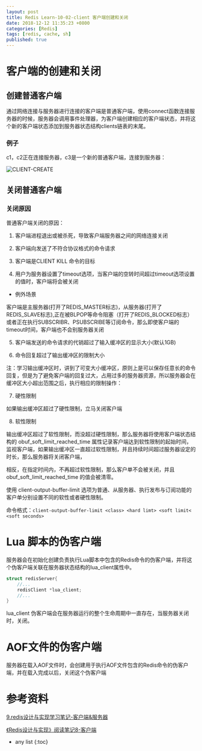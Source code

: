 ```yaml
---
layout: post
title: Redis Learn-10-02-client 客户端创建和关闭
date: 2018-12-12 11:35:23 +0800
categories: [Redis]
tags: [redis, cache, sh]
published: true
---
```


# 客户端的创建和关闭

## 创建普通客户端

通过网络连接与服务器进行连接的客户端是普通客户端，使用connect函数连接服务器的时候，服务器会调用事件处理器，为客户端创建相应的客户端状态，并将这个新的客户端状态添加到服务器状态结构clients链表的末尾。

### 例子

c1，c2正在连接服务器，c3是一个新的普通客户端，连接到服务器：

![CLIENT-CREATE](https://img-blog.csdn.net/20181004163948648?watermark/2/text/aHR0cHM6Ly9ibG9nLmNzZG4ubmV0L2p1bjgxNDg=/font/5a6L5L2T/fontsize/400/fill/I0JBQkFCMA==/dissolve/70)

## 关闭普通客户端

### 关闭原因

普通客户端关闭的原因：

1) 客户端进程退出或被杀死，导致客户端服务器之间的网络连接关闭

2) 客户端向发送了不符合协议格式的命令请求

3) 客户端是CLIENT KILL 命令的目标

4) 用户为服务器设置了timeout选项，当客户端的空转时间超过timeout选项设置的值时，客户端将会被关闭

- 例外场景

客户端是主服务器(打开了REDIS_MASTER标志)，从服务器(打开了REDIS_SLAVE标志),正在被BLPOP等命令阻塞（打开了REDIS_BLOCKED标志）或者正在执行SUBSCRIBR、PSUBSCRIBE等订阅命令，那么即使客户端的timeout时间，客户端也不会别服务器关闭

5) 客户端发送的命令请求的代销超过了输入缓冲区的显示大小(默认1GB)

6) 命令回复超过了输出缓冲区的限制大小

注：学习输出缓冲区时，讲到了可变大小缓冲区，原则上是可以保存任意长的命令回复，但是为了避免客户端的回复过大，占用过多的服务器资源，所以服务器会在缓冲区大小超出范围之后，执行相应的限制操作：

7) 硬性限制

如果输出缓冲区超过了硬性限制，立马关闭客户端

8) 软性限制

输出缓冲区超过了软性限制，而没超过硬性限制，那么服务器将使用客户端状态结构的 obuf_soft_limit_reached_time 属性记录客户端达到软性限制的起始时间，监视客户端，如果输出缓冲区一直超过软性限制，并且持续时间超过服务器设定的时长，那么服务器将关闭客户端，

相反，在指定时间内，不再超过软性限制，那么客户单不会被关闭，并且 obuf_soft_limit_reached_time 的值会被清零。

使用 client-output-buffer-limit 选项为普通、从服务器、执行发布与订阅功能的客户单分别设置不同的软性或者硬性限制。

命令格式：`client-output-buffer-limit <class> <hard limt> <soft limit< <soft seconds>`

# Lua 脚本的伪客户端

服务器会在初始化创建负责执行Lua脚本中包含的Redis命令的伪客户端，并将这个伪客户端关联在服务器状态结构的lua_client属性中。

```c
struct redisServer{
	//...
	redisClient *lua_client;
	//...
}
```

lua_client 伪客户端会在服务器运行的整个生命周期中一直存在，当服务器关闭时，关闭。

# AOF文件的伪客户端

服务器在载入AOF文件时，会创建用于执行AOF文件包含的Redis命令的伪客户端，并在载入完成以后，关闭这个伪客户端

# 参考资料

[9.redis设计与实现学习笔记-客户端&服务器](https://blog.csdn.net/jun8148/article/details/82938503)

[《Redis设计与实现》阅读笔记8-客户端](https://blog.csdn.net/maniacxx/article/details/82747280)

* any list
{:toc}